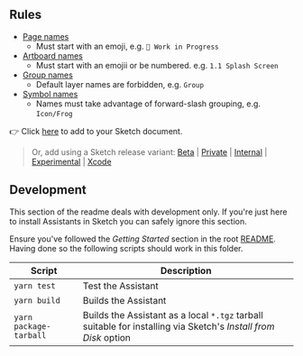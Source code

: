 ## Rules

- [Page names](https://github.com/sketch-hq/sketch-assistant-core-rules/tree/main/src/rules/name-pattern-pages)
  - Must start with an emoji, e.g. `🚧 Work in Progress`
- [Artboard names](https://github.com/sketch-hq/sketch-assistant-core-rules/tree/main/src/rules/name-pattern-artboards)
  - Must start with an emojii or be numbered. e.g. `1.1 Splash Screen`
- [Group names](https://github.com/sketch-hq/sketch-assistant-core-rules/tree/main/src/rules/name-pattern-groups)
  - Default layer names are forbidden, e.g. `Group`
- [Symbol names](https://github.com/sketch-hq/sketch-assistant-core-rules/tree/main/src/rules/name-pattern-symbols)
  - Names must take advantage of forward-slash grouping, e.g. `Icon/Frog`

👉 Click
[here](https://add-sketch-assistant.now.sh/api/main?pkg=@sketch-hq/sketch-naming-conventions-assistant)
to add to your Sketch document.

> Or, add using a Sketch release variant:
> [Beta](https://add-sketch-assistant.now.sh/api/main?variant=beta&pkg=@sketch-hq/sketch-naming-conventions-assistant)
> |
> [Private](https://add-sketch-assistant.now.sh/api/main?variant=private&pkg=@sketch-hq/sketch-naming-conventions-assistant)
> |
> [Internal](https://add-sketch-assistant.now.sh/api/main?variant=internal&pkg=@sketch-hq/sketch-naming-conventions-assistant)
> |
> [Experimental](https://add-sketch-assistant.now.sh/api/main?variant=experimental&pkg=@sketch-hq/sketch-naming-conventions-assistant)
> |
> [Xcode](https://add-sketch-assistant.now.sh/api/main?variant=xcode&pkg=@sketch-hq/sketch-naming-conventions-assistant)

## Development

This section of the readme deals with development only. If you're just here to install Assistants in
Sketch you can safely ignore this section.

Ensure you've followed the _Getting Started_ section in the root [README](../../). Having done so
the following scripts should work in this folder.

| Script                 | Description                                                                                                     |
| ---------------------- | --------------------------------------------------------------------------------------------------------------- |
| `yarn test`            | Test the Assistant                                                                                              |
| `yarn build`           | Builds the Assistant                                                                                            |
| `yarn package-tarball` | Builds the Assistant as a local `*.tgz` tarball suitable for installing via Sketch's _Install from Disk_ option |
